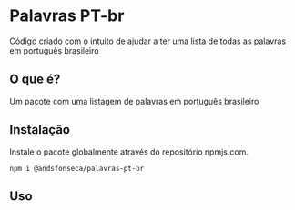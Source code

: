 # Palavras PT-br

Código criado com o intuito de ajudar a ter uma lista de todas as palavras em português brasileiro

## O que é?

Um pacote com uma listagem de palavras em português brasileiro

## Instalação

Instale o pacote globalmente através do repositório npmjs.com.

```shell
npm i @andsfonseca/palavras-pt-br
```

## Uso
